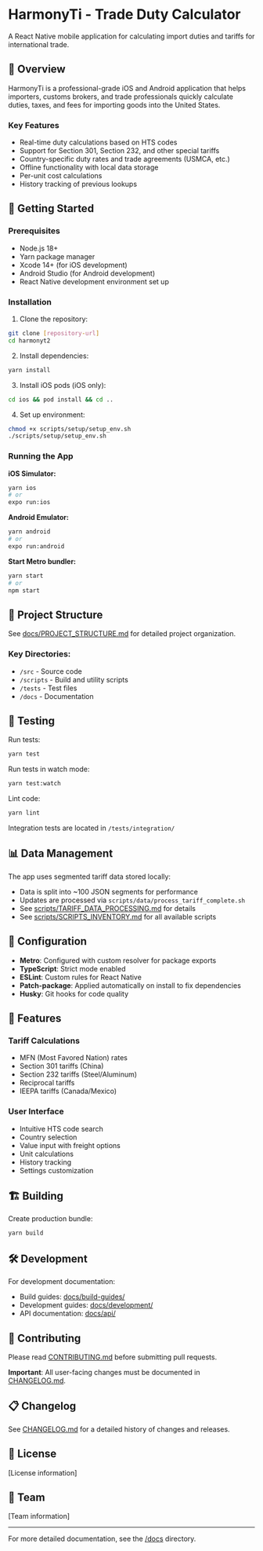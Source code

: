 # HarmonyTi - Trade Duty Calculator

A React Native mobile application for calculating import duties and tariffs for international trade.

## 📱 Overview

HarmonyTi is a professional-grade iOS and Android application that helps importers, customs brokers, and trade professionals quickly calculate duties, taxes, and fees for importing goods into the United States.

### Key Features
- Real-time duty calculations based on HTS codes
- Support for Section 301, Section 232, and other special tariffs
- Country-specific duty rates and trade agreements (USMCA, etc.)
- Offline functionality with local data storage
- Per-unit cost calculations
- History tracking of previous lookups

## 🚀 Getting Started

### Prerequisites
- Node.js 18+ 
- Yarn package manager
- Xcode 14+ (for iOS development)
- Android Studio (for Android development)
- React Native development environment set up

### Installation

1. Clone the repository:
```bash
git clone [repository-url]
cd harmonyt2
```

2. Install dependencies:
```bash
yarn install
```

3. Install iOS pods (iOS only):
```bash
cd ios && pod install && cd ..
```

4. Set up environment:
```bash
chmod +x scripts/setup/setup_env.sh
./scripts/setup/setup_env.sh
```

### Running the App

**iOS Simulator:**
```bash
yarn ios
# or
expo run:ios
```

**Android Emulator:**
```bash
yarn android
# or
expo run:android
```

**Start Metro bundler:**
```bash
yarn start
# or
npm start
```

## 📁 Project Structure

See [docs/PROJECT_STRUCTURE.md](docs/PROJECT_STRUCTURE.md) for detailed project organization.

### Key Directories:
- `/src` - Source code
- `/scripts` - Build and utility scripts  
- `/tests` - Test files
- `/docs` - Documentation

## 🧪 Testing

Run tests:
```bash
yarn test
```

Run tests in watch mode:
```bash
yarn test:watch
```

Lint code:
```bash
yarn lint
```

Integration tests are located in `/tests/integration/`

## 📊 Data Management

The app uses segmented tariff data stored locally:
- Data is split into ~100 JSON segments for performance
- Updates are processed via `scripts/data/process_tariff_complete.sh`
- See [scripts/TARIFF_DATA_PROCESSING.md](scripts/TARIFF_DATA_PROCESSING.md) for details
- See [scripts/SCRIPTS_INVENTORY.md](scripts/SCRIPTS_INVENTORY.md) for all available scripts

## 🔧 Configuration

- **Metro**: Configured with custom resolver for package exports
- **TypeScript**: Strict mode enabled
- **ESLint**: Custom rules for React Native
- **Patch-package**: Applied automatically on install to fix dependencies
- **Husky**: Git hooks for code quality

## 📱 Features

### Tariff Calculations
- MFN (Most Favored Nation) rates
- Section 301 tariffs (China)
- Section 232 tariffs (Steel/Aluminum)
- Reciprocal tariffs
- IEEPA tariffs (Canada/Mexico)

### User Interface
- Intuitive HTS code search
- Country selection
- Value input with freight options
- Unit calculations
- History tracking
- Settings customization

## 🏗️ Building

Create production bundle:
```bash
yarn build
```

## 🛠 Development

For development documentation:
- Build guides: [docs/build-guides/](docs/build-guides/)
- Development guides: [docs/development/](docs/development/)
- API documentation: [docs/api/](docs/api/)

## 📝 Contributing

Please read [CONTRIBUTING.md](CONTRIBUTING.md) before submitting pull requests. 

**Important**: All user-facing changes must be documented in [CHANGELOG.md](CHANGELOG.md).

## 📋 Changelog

See [CHANGELOG.md](CHANGELOG.md) for a detailed history of changes and releases.

## 📄 License

[License information]

## 👥 Team

[Team information]

---

For more detailed documentation, see the [/docs](docs/) directory.

